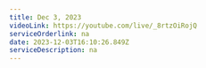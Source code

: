 ```yaml
---
title: Dec 3, 2023
videoLink: https://youtube.com/live/_8rtzOiRojQ
serviceOrderlink: na
date: 2023-12-03T16:10:26.849Z
serviceDescription: n﻿a
---
```

